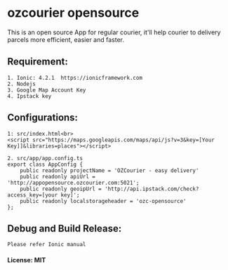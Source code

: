 # ozcourier opensource
This is an open source App for regular courier, it'll help courier to delivery parcels more efficient, easier and faster.

## Requirement:
```
1. Ionic: 4.2.1  https://ionicframework.com
2. Nodejs
3. Google Map Account Key
4. Ipstack key
```

## Configurations:
```
1: src/index.html<br>
<script src="https://maps.googleapis.com/maps/api/js?v=3&key=[Your Key]]&libraries=places"></script>

2. src/app/app.config.ts
export class AppConfig {
    public readonly projectName = 'OZCourier - easy delivery'
    public readonly apiUrl = 'http://appopensource.ozcourier.com:5021';
    public readonly geoipUrl = 'http://api.ipstack.com/check?access_key=[your key]';
    public readonly localstorageheader = 'ozc-opensource'
};
```

## Debug and Build Release:
```Please refer Ionic manual```

#### License: MIT
